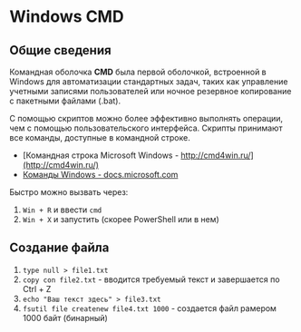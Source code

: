 # Windows CMD

## Общие сведения

Командная оболочка **CMD** была первой оболочкой, встроенной в Windows для автоматизации стандартных задач, таких как управление учетными записями пользователей или ночное резервное копирование с пакетными файлами (.bat).

С помощью скриптов можно более эффективно выполнять операции, чем с помощью пользовательского интерфейса. Скрипты принимают все команды, доступные в командной строке.

- [Командная строка Microsoft Windows - http://cmd4win.ru/](http://cmd4win.ru/)
- [Команды Windows - docs.microsoft.com](https://docs.microsoft.com/ru-ru/windows-server/administration/windows-commands/windows-commands)

Быстро можно вызвать через:

1. `Win + R` и ввести `cmd`
2. `Win + X` и запустить (скорее PowerShell или в нем)

## Создание файла

1. `type null > file1.txt`
2. `copy con file2.txt` - вводится требуемый текст и завершается по Ctrl + Z
3. `echo "Ваш текст здесь" > file3.txt`
4. `fsutil file createnew file4.txt 1000` - создается файл рамером 1000 байт (бинарный)
